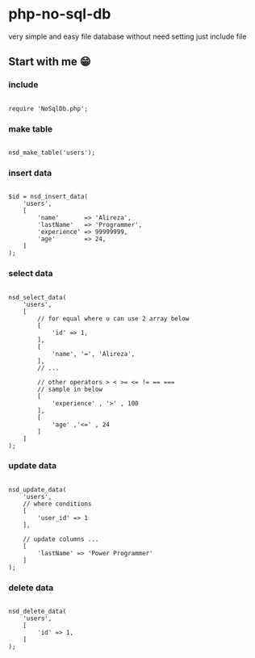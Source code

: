 # php-no-sql-db
very simple and easy file database without need setting just include file


## Start with me 😁

### include
```

require 'NoSqlDb.php';

```

### make table

```

nsd_make_table('users');

```
### insert data

```

$id = nsd_insert_data(
    'users',
    [
        'name'       => 'Alireza',
        'lastName'   => 'Programmer',
        'experience' => 99999999,
        'age'        => 24,
    ]
);

```

### select data

```

nsd_select_data(
    'users',
    [
        // for equal where u can use 2 array below
        [
            'id' => 1,
        ],
        [
            'name', '=', 'Alireza',
        ],
        // ...
        
        // other operators > < >= <= != == === 
        // sample in below
        [
            'experience' , '>' , 100
        ],
        [
            'age' ,'<=' , 24
        ]
    ]
);

```

### update data

```

nsd_update_data(
    'users',
    // where conditions 
    [
        'user_id' => 1
    ],
    
    // update columns ...
    [
        'lastName' => 'Power Programmer'
    ]
);

```

### delete data

```

nsd_delete_data(
    'users',
    [
        'id' => 1,
    ]
);

```
